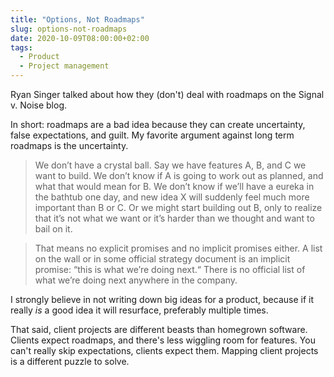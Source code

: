 ```yaml
---
title: "Options, Not Roadmaps"
slug: options-not-roadmaps
date: 2020-10-09T08:00:00+02:00
tags:
  - Product
  - Project management
---
```


Ryan Singer talked about how they (don't) deal with roadmaps on the Signal v. Noise blog.

In short: roadmaps are a bad idea because they can create uncertainty, false expectations, and guilt. My favorite argument against long term roadmaps is the uncertainty.

> We don’t have a crystal ball. Say we have features A, B, and C we want to build. We don’t know if A is going to work out as planned, and what that would mean for B. We don’t know if we’ll have a eureka in the bathtub one day, and new idea X will suddenly feel much more important than B or C. Or we might start building out B, only to realize that it’s not what we want or it’s harder than we thought and want to bail on it.

> That means no explicit promises and no implicit promises either. A list on the wall or in some official strategy document is an implicit promise: “this is what we’re doing next.“ There is no official list of what we’re doing next anywhere in the company.

I strongly believe in not writing down big ideas for a product, because if it really *is* a good idea it will resurface, preferably multiple times.

That said, client projects are different beasts than homegrown software. Clients expect roadmaps, and there's less wiggling room for features. You can't really skip expectations, clients expect them. Mapping client projects is a different puzzle to solve.
